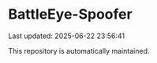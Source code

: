 # BattleEye-Spoofer

Last updated: 2025-06-22 23:56:41

This repository is automatically maintained.

